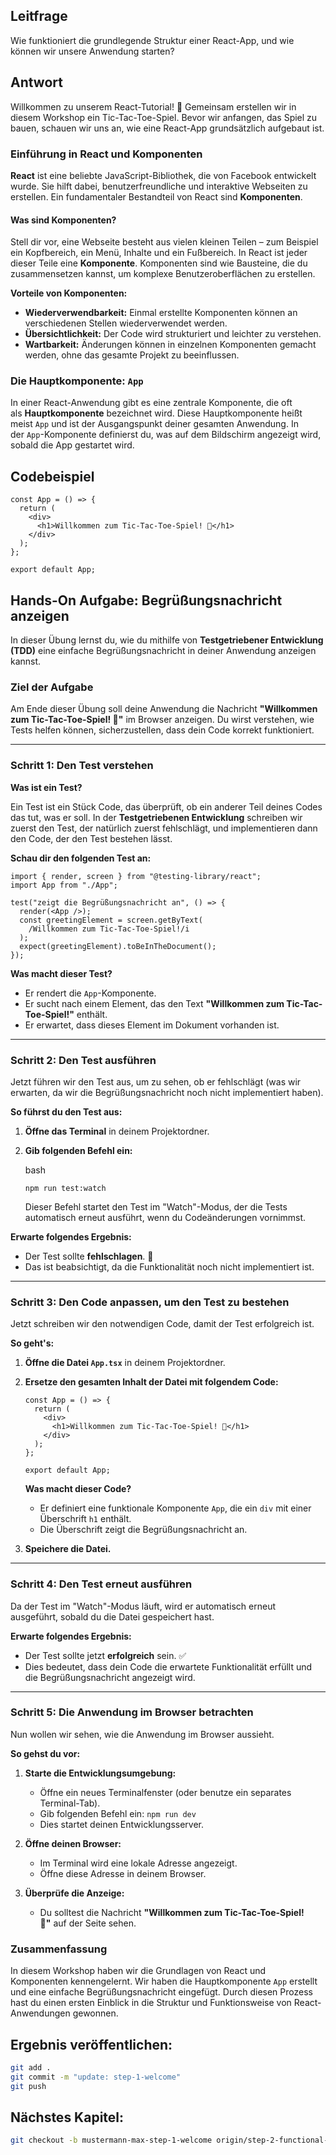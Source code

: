 ## Leitfrage

Wie funktioniert die grundlegende Struktur einer React-App, und wie können wir unsere Anwendung starten?

## Antwort

Willkommen zu unserem React-Tutorial! 👋 Gemeinsam erstellen wir in diesem Workshop ein Tic-Tac-Toe-Spiel. Bevor wir anfangen, das Spiel zu bauen, schauen wir uns an, wie eine React-App grundsätzlich aufgebaut ist.

### Einführung in React und Komponenten

**React** ist eine beliebte JavaScript-Bibliothek, die von Facebook entwickelt wurde. Sie hilft dabei, benutzerfreundliche und interaktive Webseiten zu erstellen. Ein fundamentaler Bestandteil von React sind **Komponenten**.

#### Was sind Komponenten?

Stell dir vor, eine Webseite besteht aus vielen kleinen Teilen – zum Beispiel ein Kopfbereich, ein Menü, Inhalte und ein Fußbereich. In React ist jeder dieser Teile eine **Komponente**. Komponenten sind wie Bausteine, die du zusammensetzen kannst, um komplexe Benutzeroberflächen zu erstellen.

**Vorteile von Komponenten:**

- **Wiederverwendbarkeit:** Einmal erstellte Komponenten können an verschiedenen Stellen wiederverwendet werden.
- **Übersichtlichkeit:** Der Code wird strukturiert und leichter zu verstehen.
- **Wartbarkeit:** Änderungen können in einzelnen Komponenten gemacht werden, ohne das gesamte Projekt zu beeinflussen.

### Die Hauptkomponente: `App`

In einer React-Anwendung gibt es eine zentrale Komponente, die oft als **Hauptkomponente** bezeichnet wird. Diese Hauptkomponente heißt meist `App` und ist der Ausgangspunkt deiner gesamten Anwendung. In der `App`-Komponente definierst du, was auf dem Bildschirm angezeigt wird, sobald die App gestartet wird.

## Codebeispiel

```tsx
const App = () => {
  return (
    <div>
      <h1>Willkommen zum Tic-Tac-Toe-Spiel! 🎉</h1>
    </div>
  );
};

export default App;
```

## Hands-On Aufgabe: Begrüßungsnachricht anzeigen

In dieser Übung lernst du, wie du mithilfe von **Testgetriebener Entwicklung (TDD)** eine einfache Begrüßungsnachricht in deiner Anwendung anzeigen kannst.

### Ziel der Aufgabe

Am Ende dieser Übung soll deine Anwendung die Nachricht **"Willkommen zum Tic-Tac-Toe-Spiel! 🎉"** im Browser anzeigen. Du wirst verstehen, wie Tests helfen können, sicherzustellen, dass dein Code korrekt funktioniert.

---

### Schritt 1: Den Test verstehen

**Was ist ein Test?**

Ein Test ist ein Stück Code, das überprüft, ob ein anderer Teil deines Codes das tut, was er soll. In der **Testgetriebenen Entwicklung** schreiben wir zuerst den Test, der natürlich zuerst fehlschlägt, und implementieren dann den Code, der den Test bestehen lässt.

**Schau dir den folgenden Test an:**

```tsx
import { render, screen } from "@testing-library/react";
import App from "./App";

test("zeigt die Begrüßungsnachricht an", () => {
  render(<App />);
  const greetingElement = screen.getByText(
    /Willkommen zum Tic-Tac-Toe-Spiel!/i
  );
  expect(greetingElement).toBeInTheDocument();
});
```

**Was macht dieser Test?**

- Er rendert die `App`-Komponente.
- Er sucht nach einem Element, das den Text **"Willkommen zum Tic-Tac-Toe-Spiel!"** enthält.
- Er erwartet, dass dieses Element im Dokument vorhanden ist.

---

### Schritt 2: Den Test ausführen

Jetzt führen wir den Test aus, um zu sehen, ob er fehlschlägt (was wir erwarten, da wir die Begrüßungsnachricht noch nicht implementiert haben).

**So führst du den Test aus:**

1. **Öffne das Terminal** in deinem Projektordner.
2. **Gib folgenden Befehl ein:**

   bash

   `npm run test:watch`

   Dieser Befehl startet den Test im "Watch"-Modus, der die Tests automatisch erneut ausführt, wenn du Codeänderungen vornimmst.

**Erwarte folgendes Ergebnis:**

- Der Test sollte **fehlschlagen**. 🛑
- Das ist beabsichtigt, da die Funktionalität noch nicht implementiert ist.

---

### Schritt 3: Den Code anpassen, um den Test zu bestehen

Jetzt schreiben wir den notwendigen Code, damit der Test erfolgreich ist.

**So geht's:**

1. **Öffne die Datei `App.tsx`** in deinem Projektordner.
2. **Ersetze den gesamten Inhalt der Datei mit folgendem Code:**

   ```tsx
   const App = () => {
     return (
       <div>
         <h1>Willkommen zum Tic-Tac-Toe-Spiel! 🎉</h1>
       </div>
     );
   };

   export default App;
   ```

   **Was macht dieser Code?**

   - Er definiert eine funktionale Komponente `App`, die ein `div` mit einer Überschrift `h1` enthält.
   - Die Überschrift zeigt die Begrüßungsnachricht an.

3. **Speichere die Datei.**

---

### Schritt 4: Den Test erneut ausführen

Da der Test im "Watch"-Modus läuft, wird er automatisch erneut ausgeführt, sobald du die Datei gespeichert hast.

**Erwarte folgendes Ergebnis:**

- Der Test sollte jetzt **erfolgreich** sein. ✅
- Dies bedeutet, dass dein Code die erwartete Funktionalität erfüllt und die Begrüßungsnachricht angezeigt wird.

---

### Schritt 5: Die Anwendung im Browser betrachten

Nun wollen wir sehen, wie die Anwendung im Browser aussieht.

**So gehst du vor:**

1. **Starte die Entwicklungsumgebung:**

   - Öffne ein neues Terminalfenster (oder benutze ein separates Terminal-Tab).
   - Gib folgenden Befehl ein:
     `npm run dev`
   - Dies startet deinen Entwicklungsserver.

2. **Öffne deinen Browser:**

   - Im Terminal wird eine lokale Adresse angezeigt.
   - Öffne diese Adresse in deinem Browser.

3. **Überprüfe die Anzeige:**

   - Du solltest die Nachricht **"Willkommen zum Tic-Tac-Toe-Spiel! 🎉"** auf der Seite sehen.

### Zusammenfassung

In diesem Workshop haben wir die Grundlagen von React und Komponenten kennengelernt. Wir haben die Hauptkomponente `App` erstellt und eine einfache Begrüßungsnachricht eingefügt. Durch diesen Prozess hast du einen ersten Einblick in die Struktur und Funktionsweise von React-Anwendungen gewonnen.

## Ergebnis veröffentlichen:

```bash
git add .
git commit -m "update: step-1-welcome"
git push
```

## Nächstes Kapitel:

```bash
git checkout -b mustermann-max-step-1-welcome origin/step-2-functional-components
```
